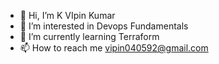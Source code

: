 - 👋 Hi, I’m K VIpin Kumar
- 👀 I’m interested in Devops Fundamentals 
- 🌱 I’m currently learning Terraform
- 📫 How to reach me vipin040592@gmail.com
